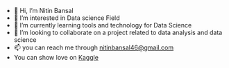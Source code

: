 - 👋 Hi, I’m Nitin Bansal
- 👀 I’m interested in Data science Field
- 🌱 I’m currently learning tools and technology for Data Science
- 💞️ I’m looking to collaborate on a project related to data analysis and data science
- 📫 you can reach me through nitinbansal46@gmail.com
-  You can show love on [Kaggle](https://www.kaggle.com/nitinbansal02)

<!---
nitin-bansal46/nitin-bansal46 is a ✨ special ✨ repository because its `README.md` (this file) appears on your GitHub profile.
You can click the Preview link to take a look at your changes.
--->
